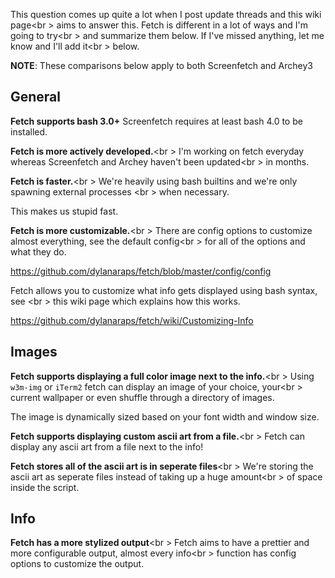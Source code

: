 This question comes up quite a lot when I post update threads and this wiki page<br \>
aims to answer this. Fetch is different in a lot of ways and I'm going to try<br \>
and summarize them below. If I've missed anything, let me know and I'll add it<br \>
below.

**NOTE**: These comparisons below apply to both Screenfetch and Archey3

## General

**Fetch supports bash 3.0+**
Screenfetch requires at least bash 4.0 to be installed.

**Fetch is more actively developed.**<br \>
I'm working on fetch everyday whereas Screenfetch and Archey haven't been updated<br \> 
in months. 

**Fetch is faster.**<br \>
We're heavily using bash builtins and we're only spawning external processes <br \>
when necessary. 

This makes us stupid fast.

**Fetch is more customizable.**<br \>
There are config options to customize almost everything, see the default config<br \>
for all of the options and what they do.

https://github.com/dylanaraps/fetch/blob/master/config/config

Fetch allows you to customize what info gets displayed using bash syntax, see <br \>
this wiki page which explains how this works.

https://github.com/dylanaraps/fetch/wiki/Customizing-Info

## Images

**Fetch supports displaying a full color image next to the info.**<br \>
Using `w3m-img` or `iTerm2` fetch can display an image of your choice, your<br \>
current wallpaper or even shuffle through a directory of images.

The image is dynamically sized based on your font width and window size.

**Fetch supports displaying custom ascii art from a file.**<br \>
Fetch can display any ascii art from a file next to the info!


**Fetch stores all of the ascii art is in seperate files**<br \> 
We're storing the ascii art as seperate files instead of taking up a huge amount<br \>
of space inside the script.

## Info

**Fetch has a more stylized output**<br \>
Fetch aims to have a prettier and more configurable output, almost every info<br \>
function has config options to customize the output.


